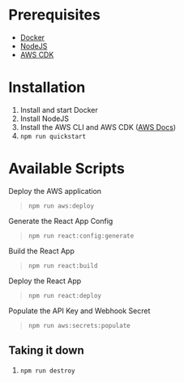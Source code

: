 
Prerequisites
===
* [Docker](https://docs.docker.com/get-docker/)
* [NodeJS](https://nodejs.org/en/download/)
* [AWS CDK](https://docs.aws.amazon.com/cdk/v2/guide/work-with.html)

Installation
===
1. Install and start Docker
2. Install NodeJS
3. Install the AWS CLI and AWS CDK ([AWS Docs](https://docs.aws.amazon.com/cdk/v2/guide/work-with.html))
4. `npm run quickstart`

Available Scripts
===
Deploy the AWS application
> `npm run aws:deploy`

Generate the React App Config
> `npm run react:config:generate`

Build the React App
> `npm run react:build`

Deploy the React App
> `npm run react:deploy` 

Populate the API Key and Webhook Secret
> `npm run aws:secrets:populate`

## Taking it down
1. `npm run destroy`
